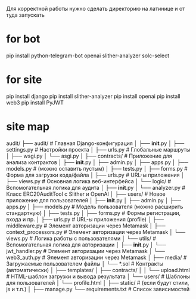Для корректной работы нужно сделать директорию на латинице и от туда запускать
# for bot
pip install python-telegram-bot openai slither-analyzer solc-select
# for site
pip install django
pip install slither-analyzer
pip install openai
pip install web3
pip install PyJWT
# site map
audit/
├── audit/                  # Главная Django-конфигурация
│   ├── __init__.py
│   ├── settings.py         # Настройки проекта
│   ├── urls.py             # Глобальные маршруты
│   ├── wsgi.py
│   └── asgi.py
│
├── contracts/              # Приложение для анализа контрактов
│   ├── __init__.py
│   ├── admin.py
│   ├── apps.py
│   ├── models.py           # (можно оставить пустым)
│   ├── tests.py
│   ├── forms.py            # Форма для загрузки кода/файла
│   ├── urls.py             # URL-ы приложения
│   ├── views.py            # Основная логика веб-интерфейса
│   └── logic/              # Вспомогательная логика для аудита
│       ├── __init__.py
│       └── analyzer.py     # Класс ERC20AuditTool с Slither и OpenAI
│
├── users/                  # Новое приложение для пользователей
│   ├── __init__.py
│   ├── admin.py
│   ├── apps.py
│   ├── models.py           # Модель пользователя (можно расширить стандартную)
│   ├── tests.py
│   ├── forms.py            # Формы регистрации, входа и пр.
│   ├── urls.py              # URL-ы приложения (profile)
│   ├── middleware.py             # Элемент авторизации через Metamask
│   ├── context_processors.py             # Элемент авторизации через Metamask
│   └── views.py            # Логика работы с пользователями
│   └── utils/               # Вспомогательная логика для авторизации
│       ├── __init__.py
│       └── jwt_handler.py     # Элемент авторизации через Metamask
│       └── web3_auth.py     # Элемент авторизации через Metamask
│
├── media/                  # Загружаемые пользователем файлы
│   └── *.sol               # Контракты (автоматически)
│
├── templates/
│   ├── contracts/
│   │   └── upload.html     # HTML-шаблон загрузки и вывода результата
│   └── users/              # Шаблоны для пользователей
│       └── profile.html
│
├── static/                 # (если будут стили, js и т.п.)
│
├── manage.py
└── requirements.txt        # Список зависимостей

